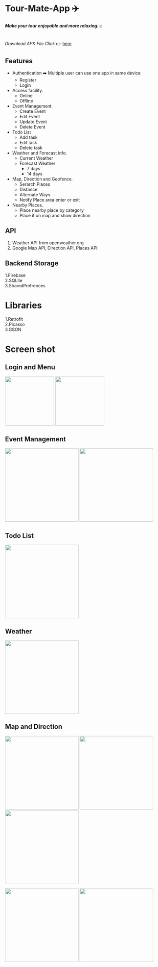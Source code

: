 # Tour-Mate-App :airplane:
##### *Make your tour enjoyable and more relaxing.*:relaxed:
<br /> *Download APK File Click* :point_right: [here](https://drive.google.com/open?id=1SIO_xkc1_yxnb7OyaIMDBOqVHZ6Cyu5Q)



## Features 
- Authentication :arrow_right: Multiple user can use one app in same device
  - Register
  - Login
- Access facility.
  - Online
  - Offline
- Event Management.
  - Create Event
  - Edit Event
  - Update Event
  - Delete Event
- Todo List
  - Add task
  - Edit task
  - Delete task
- Weather and Forecast info.
  - Current Weather
  - Forecast Weather
    - 7 days 
    - 14 days
- Map, Direction and Geofence.
  - Serarch Places
  - Distance
  - Alternate Ways
  - Notify Place area enter or exit 
- Nearby Places.
  - Place nearby place by category
  - Place it on map and show direction

## API <br />
1. Weather API from openweather.org <br />
2. Google Map API, Direction API, Places API <br />

## Backend Storage <br />
1.Firebase<br />
2.SQLite<br />
3.SharedPrefrences<br />

# Libraries<br />
1.Retrofit<br />
2.Picasso<br />
3.GSON<br />

# Screen shot

## Login and Menu
<img src="https://user-images.githubusercontent.com/16152317/37268196-ef1d0022-25ee-11e8-8f14-ae7e4f01273a.png" width=160>  <img src="https://user-images.githubusercontent.com/16152317/37268199-efa027b8-25ee-11e8-930f-fc794acf63e8.png" width=160> 
## Event Management
<img src="https://user-images.githubusercontent.com/16152317/37268201-f0223622-25ee-11e8-813c-ddc5a6307454.png" height=240> <img src="https://user-images.githubusercontent.com/16152317/37268202-f060df80-25ee-11e8-832f-8f07858ac4d8.png" height=240>
## Todo List
<img src="https://user-images.githubusercontent.com/16152317/37268206-f09e9334-25ee-11e8-9b22-f84c0eb2508d.png" height=240>

## Weather
<img src="https://user-images.githubusercontent.com/16152317/37268207-f0e64a94-25ee-11e8-93a0-2748e58ffe8f.png" height=240>

## Map and Direction
<img src="https://user-images.githubusercontent.com/16152317/37268208-f1248a70-25ee-11e8-8cdc-f1225396b30a.png" height=240> <img src="https://user-images.githubusercontent.com/16152317/37268209-f163e710-25ee-11e8-9c15-1ae959384fef.png" height=240> <img src="https://user-images.githubusercontent.com/16152317/37268210-f1b31510-25ee-11e8-9fde-99108f4a4e44.png" height=240>

<img src="https://user-images.githubusercontent.com/16152317/37268211-f1f57d10-25ee-11e8-8576-6d29fd8deea2.png" height=240> <img src="https://user-images.githubusercontent.com/16152317/37268212-f233ec80-25ee-11e8-85d9-9f2a7c8354a2.png" height=240>
